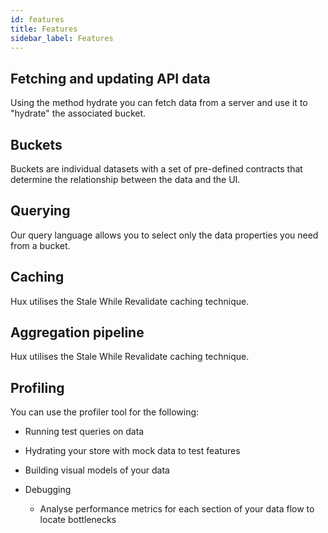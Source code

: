```yaml
---
id: features
title: Features
sidebar_label: Features
---
```


## Fetching and updating API data
Using the method hydrate you can fetch data from a server and use it to "hydrate" the associated bucket.

## Buckets
Buckets are individual datasets with a set of pre-defined contracts that determine the relationship between the data and the UI.

## Querying
Our query language allows you to select only the data properties you need from a bucket.

## Caching
Hux utilises the Stale While Revalidate caching technique.

## Aggregation pipeline
Hux utilises the Stale While Revalidate caching technique.


## Profiling
You can use the profiler tool for the following:
* Running test queries on data

* Hydrating your store with mock data to test features

* Building visual models of your data

* Debugging
  * Analyse performance metrics for each section of your data flow to locate bottlenecks
